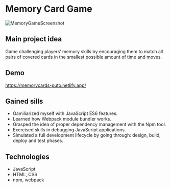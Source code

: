 # Memory Card Game

![MemoryGameScreenshot](https://user-images.githubusercontent.com/53584321/108411875-6e9de800-7229-11eb-9009-a33b8fb61d20.jpg)

## Main project idea

Game challenging players’ memory skills by encouraging them to match all pairs of covered cards in the smallest possible amount of time and moves.

## Demo

https://memorycards-puto.netlify.app/

## Gained sills
* Gamiliarized myself with JavaScript ES6 features.
* Learned how Webpack module bundler works.
* Grasped the idea of proper dependency management with the Npm tool.
* Exercised skills in debugging JavaScript applications.
* Simulated a full development lifecycle by going through: design, build, deploy and test phases.

## Technologies
* JavaScript
* HTML, CSS
* npm, webpack

